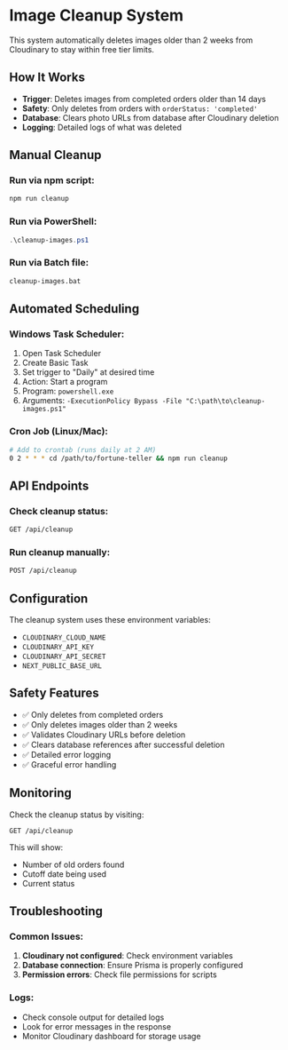 # Image Cleanup System

This system automatically deletes images older than 2 weeks from Cloudinary to stay within free tier limits.

## How It Works

- **Trigger**: Deletes images from completed orders older than 14 days
- **Safety**: Only deletes from orders with `orderStatus: 'completed'`
- **Database**: Clears photo URLs from database after Cloudinary deletion
- **Logging**: Detailed logs of what was deleted

## Manual Cleanup

### Run via npm script:
```bash
npm run cleanup
```

### Run via PowerShell:
```powershell
.\cleanup-images.ps1
```

### Run via Batch file:
```cmd
cleanup-images.bat
```

## Automated Scheduling

### Windows Task Scheduler:
1. Open Task Scheduler
2. Create Basic Task
3. Set trigger to "Daily" at desired time
4. Action: Start a program
5. Program: `powershell.exe`
6. Arguments: `-ExecutionPolicy Bypass -File "C:\path\to\cleanup-images.ps1"`

### Cron Job (Linux/Mac):
```bash
# Add to crontab (runs daily at 2 AM)
0 2 * * * cd /path/to/fortune-teller && npm run cleanup
```

## API Endpoints

### Check cleanup status:
```bash
GET /api/cleanup
```

### Run cleanup manually:
```bash
POST /api/cleanup
```

## Configuration

The cleanup system uses these environment variables:
- `CLOUDINARY_CLOUD_NAME`
- `CLOUDINARY_API_KEY` 
- `CLOUDINARY_API_SECRET`
- `NEXT_PUBLIC_BASE_URL`

## Safety Features

- ✅ Only deletes from completed orders
- ✅ Only deletes images older than 2 weeks
- ✅ Validates Cloudinary URLs before deletion
- ✅ Clears database references after successful deletion
- ✅ Detailed error logging
- ✅ Graceful error handling

## Monitoring

Check the cleanup status by visiting:
```
GET /api/cleanup
```

This will show:
- Number of old orders found
- Cutoff date being used
- Current status

## Troubleshooting

### Common Issues:
1. **Cloudinary not configured**: Check environment variables
2. **Database connection**: Ensure Prisma is properly configured
3. **Permission errors**: Check file permissions for scripts

### Logs:
- Check console output for detailed logs
- Look for error messages in the response
- Monitor Cloudinary dashboard for storage usage
